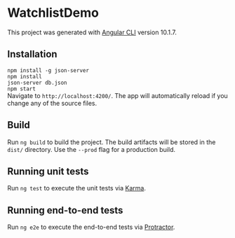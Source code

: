 # WatchlistDemo

This project was generated with [Angular CLI](https://github.com/angular/angular-cli) version 10.1.7.

## Installation
`npm install -g json-server`<br/>
`npm install`<br/>
`json-server db.json`<br/>
`npm start`<br/>
Navigate to `http://localhost:4200/`. The app will automatically reload if you change any of the source files.

## Build

Run `ng build` to build the project. The build artifacts will be stored in the `dist/` directory. Use the `--prod` flag for a production build.

## Running unit tests

Run `ng test` to execute the unit tests via [Karma](https://karma-runner.github.io).

## Running end-to-end tests

Run `ng e2e` to execute the end-to-end tests via [Protractor](http://www.protractortest.org/).